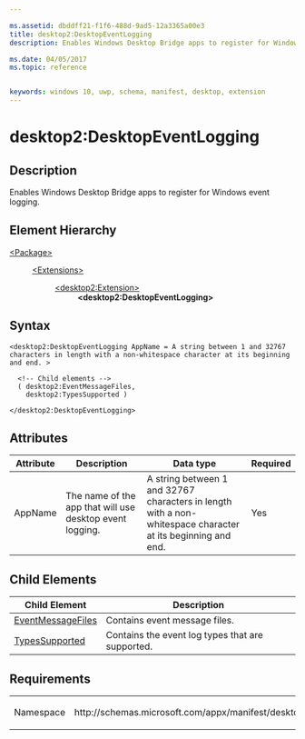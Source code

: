 ```yaml
---

ms.assetid: dbddff21-f1f6-488d-9ad5-12a3365a00e3
title: desktop2:DesktopEventLogging
description: Enables Windows Desktop Bridge apps to register for Windows event logging.

ms.date: 04/05/2017
ms.topic: reference


keywords: windows 10, uwp, schema, manifest, desktop, extension 
---
```


# desktop2:DesktopEventLogging

## Description
Enables Windows Desktop Bridge apps to register for Windows event logging.

## Element Hierarchy
<dl>
<dt><a href="element-package.md">&lt;Package&gt;</a></dt>
<dd>
<dl>
<dt><a href="element-extensions.md">&lt;Extensions&gt;</a></dt>
<dd>
<dl>
<dt><a href="element-desktop2-package-extension.md">&lt;desktop2:Extension&gt;</a></dt>
<dd><b>&lt;desktop2:DesktopEventLogging&gt;</b></dd>
</dl>
</dd>
</dl>
</dd>
</dl>

## Syntax
```syntax
<desktop2:DesktopEventLogging AppName = A string between 1 and 32767 characters in length with a non-whitespace character at its beginning and end. >

  <!-- Child elements -->
  ( desktop2:EventMessageFiles,
    desktop2:TypesSupported )

</desktop2:DesktopEventLogging>
```

## Attributes
| Attribute | Description | Data type | Required |
|-----------|-------------|-----------|----------|
| AppName | The name of the app that will use desktop event logging. | A string between 1 and 32767 characters in length with a non-whitespace character at its beginning and end. | Yes |

## Child Elements
| Child Element | Description |
|---------------|-------------|
| [EventMessageFiles](element-desktop2-eventmessagefiles.md) | Contains event message files. |
| [TypesSupported](element-desktop2-typessupported.md) | Contains the event log types that are supported. |

## Requirements

<table>
<colgroup>
<col width="50%" />
<col width="50%" />
</colgroup>
<tbody>
<tr class="odd">
<td><p>Namespace</p></td>
<td><p>http://schemas.microsoft.com/appx/manifest/desktop/windows10/2</p></td>
</tr>
</tbody>
</table>